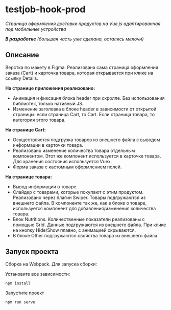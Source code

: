 # testjob-hook-prod
*Страница оформления доставки продуктов на Vue.js адаптированная под мобильные устройства*

***В разработке*** *(большая часть уже сделана, остались мелочи)*

## Описание

Верстка по макету в Figma. Реализована сама страница оформления заказа (Cart) и карточка товара, которая открывается при клике на ссылку Details. 

**На странице приложения реализовано:**
- Анимация и фиксация блока header при скролле. Без использования библиотек, только нативный JS.
- Изменение заголовка в блоке header в зависимости от открытой страницы: если страница Cart, то Cart. Если страница товара, то категория этого товара. 

**На странице Cart:**
- Осуществляется подгрузка товаров из внешнего файла с выводом информации в карточки товара. 
- Реализовано изменение количества товара отдельным компонентом. Этот же компонент используется в карточке товара. Для хранения состояния используется Vuex.
- Форма заказа с кастомным оформлением полей.

**На странице товара:**
- Вывод информации о товаре.
- Слайдер с товарами, которые покупают с этим продуктом. Реализовано через плагин Swiper. Товары подгружаются из внешнего файла. В компоненте так же, как в блоке о товаре, используется компонент для добавления/изменения количества товара.
- Блок Nutritions. Количественные показатели реализованы с помощью Grid. Данные подгружаются из внешнего файла. При клике на кнопку Hide/Show плавно, с анимацией скрываются.
- В блоке Other подгружаются свойства товара из внешнего файла.

## Запуск проекта

Сборка на Webpack. Для запуска сборки:

Установите все зависимости:

```
npm install
```

Запустите проект

```
npm run serve
```
